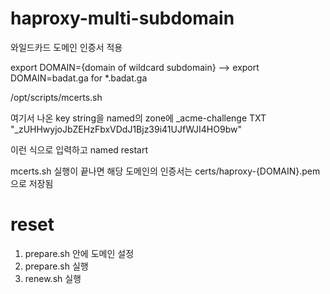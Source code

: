# haproxy-multi-subdomain

와일드카드 도메인 인증서 적용

export DOMAIN={domain of wildcard subdomain}
--> export DOMAIN=badat.ga for \*.badat.ga

/opt/scripts/mcerts.sh

여기서 나온 key string을 named의 zone에
\_acme-challenge TXT "\_zUHHwyjoJbZEHzFbxVDdJ1Bjz39i41UJfWJI4HO9bw"

이런 식으로 입력하고 named restart

mcerts.sh 실행이 끝나면 해당 도메인의 인증서는 certs/haproxy-{DOMAIN}.pem으로 저장됨

# reset

1. prepare.sh 안에 도메인 설정
2. prepare.sh 실행
3. renew.sh 실행
